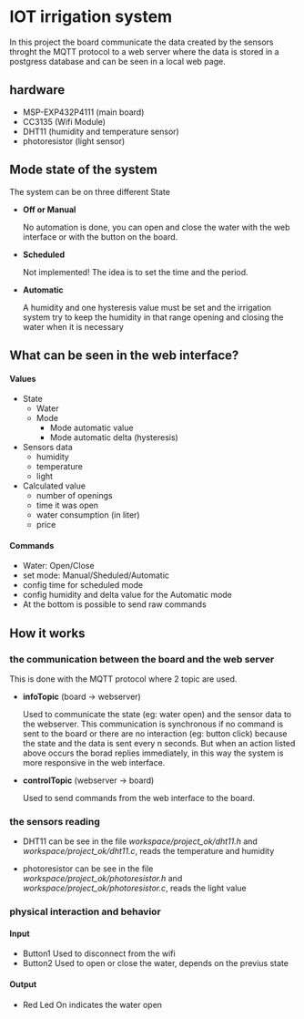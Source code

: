 # IOT irrigation system

In this project the board communicate the data created by the sensors throght the MQTT protocol to a web server where the data is stored in a postgress database and can be seen in a local web page.

## hardware
 - MSP-EXP432P4111 (main board)
 - CC3135 (Wifi Module)
 - DHT11 (humidity and temperature sensor)
 - photoresistor (light sensor)

## Mode state of the system
The system can be on three different State
  - **Off or Manual**

    No automation is done, you can open and close the water with the web interface or with the button on the board.
  - **Scheduled**

    Not implemented! The idea is to set the time and the period.
  - **Automatic**

    A humidity and one hysteresis value must be set and the irrigation system try to keep the humidity in that range opening and closing the water when it is necessary

## What can be seen in the web interface?
#### Values
 - State
   - Water
   - Mode
     - Mode automatic value
     - Mode automatic delta (hysteresis)
 - Sensors data
   - humidity
   - temperature
   - light
 - Calculated value
   - number of openings
   - time it was open
   - water consumption (in liter)
   - price

#### Commands
 - Water: Open/Close
 - set mode: Manual/Sheduled/Automatic
 - config time for scheduled mode
 - config humidity and delta value for the Automatic mode
 - At the bottom is possible to send raw commands

## How it works
### the communication between the board and the web server
This is done with the MQTT protocol where 2 topic are used.

 - **infoTopic** (board -> webserver)

   Used to communicate the state (eg: water open) and the sensor data to the webserver.
   This communication is synchronous if no command is sent to the board or there are no interaction (eg: button click) because the state and the data is sent every n seconds. But when an action listed above occurs the borad replies immediately, in this way the system is more responsive in the web interface.

 - **controlTopic** (webserver -> board)

   Used to send commands from the web interface to the board.

### the sensors reading
 - DHT11
 can be see in the file *workspace/project_ok/dht11.h* and *workspace/project_ok/dht11.c*, reads the temperature and humidity

 - photoresistor
 can be see in the file *workspace/project_ok/photoresistor.h* and *workspace/project_ok/photoresistor.c*, reads the light value

### physical interaction and behavior
#### Input
 - Button1
   Used to disconnect from the wifi
 - Button2
   Used to open or close the water, depends on the previus state

#### Output
 - Red Led
   On indicates the water open
